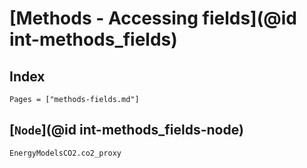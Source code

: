 
# [Methods - Accessing fields](@id int-methods_fields)

## Index

```@index
Pages = ["methods-fields.md"]
```

## [`Node`](@id int-methods_fields-node)

```@docs
EnergyModelsCO2.co2_proxy
```
